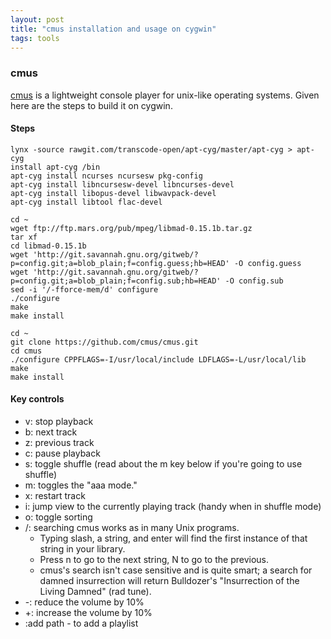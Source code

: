 ```yaml
---
layout: post
title: "cmus installation and usage on cygwin"
tags: tools
---
```


### cmus
[cmus](https://cmus.github.io/) is a lightweight console player for unix-like
operating systems. Given here are the steps to build it on cygwin.

#### Steps
```
lynx -source rawgit.com/transcode-open/apt-cyg/master/apt-cyg > apt-cyg
install apt-cyg /bin
apt-cyg install ncurses ncursesw pkg-config
apt-cyg install libncursesw-devel libncurses-devel
apt-cyg install libopus-devel libwavpack-devel
apt-cyg install libtool flac-devel

cd ~
wget ftp://ftp.mars.org/pub/mpeg/libmad-0.15.1b.tar.gz
tar xf
cd libmad-0.15.1b
wget 'http://git.savannah.gnu.org/gitweb/?p=config.git;a=blob_plain;f=config.guess;hb=HEAD' -O config.guess
wget 'http://git.savannah.gnu.org/gitweb/?p=config.git;a=blob_plain;f=config.sub;hb=HEAD' -O config.sub
sed -i '/-fforce-mem/d' configure
./configure
make
make install

cd ~
git clone https://github.com/cmus/cmus.git
cd cmus
./configure CPPFLAGS=-I/usr/local/include LDFLAGS=-L/usr/local/lib
make
make install
```

#### Key controls
- v: stop playback
- b: next track
- z: previous track
- c: pause playback
- s: toggle shuffle (read about the m key below if you're going to use shuffle)
- m: toggles the "aaa mode."
- x: restart track
- i: jump view to the currently playing track (handy when in shuffle mode)
- o: toggle sorting
- /: searching cmus works as in many Unix programs.
  - Typing slash, a string, and enter will find the first instance of that
    string in your library.
  - Press n to go to the next string, N to go to the previous.
  - cmus's search isn't case sensitive and is quite smart; a search for damned
    insurrection will return Bulldozer's "Insurrection of the Living Damned"
    (rad tune).
- -: reduce the volume by 10%
- +: increase the volume by 10%
- :add path  - to add a playlist
